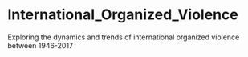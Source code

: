 # International_Organized_Violence
Exploring the dynamics and trends of international organized violence between 1946-2017
